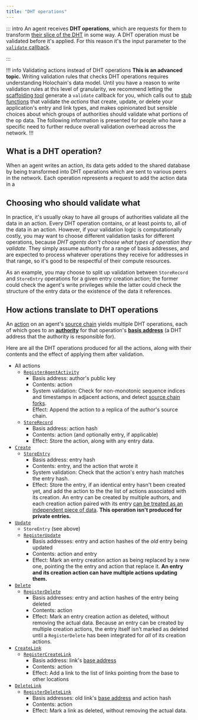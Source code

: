 ```yaml
---
title: "DHT operations"
---
```


::: intro
An agent receives **DHT operations**, which are requests for them to transform [their slice of the DHT](/concepts/4_dht/#finding-peers-and-data-in-a-distributed-database) in some way. A DHT operation must be validated before it's applied. For this reason it's the input parameter to the [`validate` callback](/build/validate-callback/).

:::

!!! info Validating actions instead of DHT operations
**This is an advanced topic.** Writing validation rules that checks DHT operations requires understanding Holochain's data model. Until you have a reason to write validation rules at this level of granularity, we recommend letting the [scaffolding tool](/get-started/3-forum-app-tutorial/) generate a `validate` callback for you, which calls out to [stub functions](/build/validate-callback/#create-boilerplate-code-with-the-scaffolding-tool) that validate the _actions_ that create, update, or delete your application's entry and link types, and makes opinionated but sensible choices about which groups of authorities should validate what portions of the op data. The following information is presented for people who have a specific need to further reduce overall validation overhead across the network.
!!!

## What is a DHT operation?

When an agent writes an action, its data gets added to the shared database by being transformed into DHT operations which are sent to various peers in the network. Each operation represents a request to add the action data in a

## Choosing who should validate what

In practice, it's usually okay to have all groups of authorities validate all the data in an action. Every DHT operation contains, or at least points to, all of the data in an action. However, if your validation logic is computationally costly, you may want to choose different validation tasks for different operations, because _DHT agents don't choose what types of operation they validate_. They simply assume authority for a range of basis addresses, and are expected to process whatever operations they receive for addresses in that range, so it's good to be respectful of their compute resources.

As an example, you may choose to split up validation between `StoreRecord` and `StoreEntry` operations for a given entry creation action; the former could check the agent's write privileges while the latter could check the structure of the entry data or the existence of the data it references.

## How actions translate to DHT operations

An [action](/build/working-with-data/#entries-actions-and-records-primary-data) on an agent's [source chain](/concepts/3_source_chain/) yields multiple DHT operations, each of which goes to an [**authority**](/resources/glossary/#validation-authority) for that operation's [**basis address**](/resources/glossary/#basis-address) (a DHT address that the authority is responsible for).

Here are all the DHT operations produced for all the actions, along with their contents and the effect of applying them after validation.

* All actions
    * [`RegisterAgentActivity`](https://docs.rs/holochain_integrity_types/latest/holochain_integrity_types/op/enum.Op.html#variant.RegisterAgentActivity)
        * Basis address: author's public key
        * Contents: action
        * System validation: Check for non-monotonic sequence indices and timestamps in adjacent actions, and detect [source chain forks](/resources/glossary/#fork-source-chain).
        * Effect: Append the action to a replica of the author's source chain.
    * [`StoreRecord`](https://docs.rs/holochain_integrity_types/latest/holochain_integrity_types/op/enum.Op.html#variant.StoreRecord)
        * Basis address: action hash
        * Contents: action (and optionally entry, if applicable) <!--TODO: system validation? -->
        * Effect: Store the action, along with any entry data.
* [`Create`](https://docs.rs/holochain_integrity_types/latest/holochain_integrity_types/action/enum.Action.html#variant.Create)
    * [`StoreEntry`](https://docs.rs/holochain_integrity_types/latest/holochain_integrity_types/op/enum.Op.html#variant.StoreEntry)
        * Basis address: entry hash
        * Contents: entry, and the action that wrote it
        * System validation: Check that the action's entry hash matches the entry hash.
        * Effect: Store the entry, if an identical entry hasn't been created yet, and add the action to the the list of actions associated with its creation. An entry can be created by multiple authors, and each creation action paired with its entry [can be treated as an independent piece of data](/build/entries/#entries-and-actions). **This operation isn't produced for private entries.**
* [`Update`](https://docs.rs/holochain_integrity_types/latest/holochain_integrity_types/action/enum.Action.html#variant.Update)
    * `StoreEntry` (see above)
    * [`RegisterUpdate`](https://docs.rs/holochain_integrity_types/latest/holochain_integrity_types/op/enum.Op.html#variant.RegisterUpdate)
        * Basis addresses: entry and action hashes of the _old_ entry being updated
        * Contents: action and entry <!--TODO: system validation? -->
        * Effect: Mark an entry creation action as being replaced by a new one, pointing the the entry and action that replace it. **An entry and its creation action can have multiple actions updating them.**
* [`Delete`](https://docs.rs/holochain_integrity_types/latest/holochain_integrity_types/action/enum.Action.html#variant.Delete)
    * [`RegisterDelete`](https://docs.rs/holochain_integrity_types/latest/holochain_integrity_types/op/enum.Op.html#variant.RegisterDelete)
        * Basis addresses: entry and action hashes of the entry being deleted
        * Contents: action <!--TODO: system validation? -->
        * Effect: Mark an entry creation action as deleted, without removing the actual data. Because an entry can be created by multiple creation actions, the entry itself isn't marked as deleted until a `RegisterDelete` has been integrated for _all_ of its creation actions.
* [`CreateLink`](https://docs.rs/holochain_integrity_types/latest/holochain_integrity_types/action/enum.Action.html#variant.CreateLink)
    * [`RegisterCreateLink`](https://docs.rs/holochain_integrity_types/latest/holochain_integrity_types/op/enum.Op.html#variant.RegisterCreateLink)
        * Basis address: link's [base address](/build/links-paths-and-anchors/#define-a-link-type)
        * Contents: action <!--TODO: system validation? -->
        * Effect: Add a link to the list of links pointing from the base to other locations
* [`DeleteLink`](https://docs.rs/holochain_integrity_types/latest/holochain_integrity_types/action/enum.Action.html#variant.DeleteLink)
    * [`RegisterDeleteLink`](https://docs.rs/holochain_integrity_types/latest/holochain_integrity_types/op/enum.Op.html#variant.RegisterCreateLink)
        * Basis addresses: old link's [base address](/build/links-paths-and-anchors/#define-a-link-type) and action hash
        * Contents: action <!--TODO: system validation? -->
        * Effect: Mark a link as deleted, without removing the actual data.